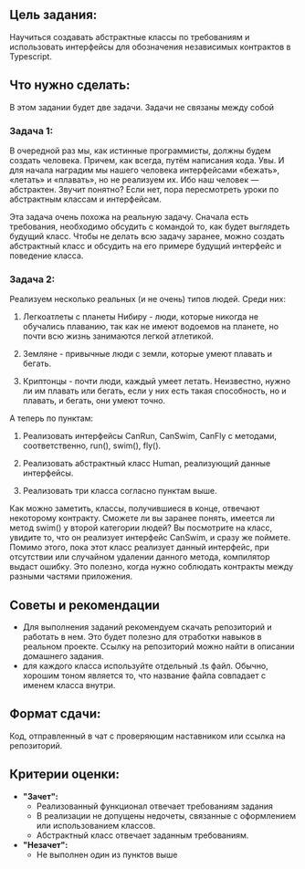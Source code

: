 ## Цель задания:

Научиться создавать абстрактные классы по требованиям и использовать интерфейсы для обозначения независимых контрактов в Typescript.

## Что нужно сделать:

В этом задании будет две задачи. Задачи не связаны между собой

### Задача 1:

В очередной раз мы, как истинные программисты, должны будем создать человека. Причем, как всегда, путём написания кода. Увы. И для начала наградим мы нашего человека интерфейсами «бежать», «летать» и «плавать», но не реализуем их. Ибо наш человек — абстрактен. Звучит понятно? Если нет, пора пересмотреть уроки по абстрактным классам и интерфейсам.



Эта задача очень похожа на реальную задачу. Сначала есть требования, необходимо обсудить с командой то, как будет выглядеть будущий класс. Чтобы не делать всю задачу заранее, можно создать абстрактный класс и обсудить на его примере будущий интерфейс и поведение класса.

### Задача 2:

Реализуем несколько реальных (и не очень) типов людей. Среди них:

1) Легкоатлеты с планеты Нибиру - люди, которые никогда не обучались плаванию, так как не имеют водоемов на планете, но почти всю жизнь занимаются легкой атлетикой.

2) Земляне - привычные люди с земли, которые умеют плавать и бегать.

3) Криптонцы - почти люди, каждый умеет летать. Неизвестно, нужно ли им плавать или бегать, если у них есть такая способность, но и плавать, и бегать, они умеют точно.

А теперь по пунктам:

1) Реализовать интерфейсы CanRun, CanSwim, CanFly с методами, соответственно, run(), swim(), fly().

2) Реализовать абстрактный класс Human, реализующий данные интерфейсы.

3) Реализовать три класса согласно пунктам выше.

Как можно заметить, классы, получившиеся в конце, отвечают некоторому контракту. Сможете ли вы заранее понять, имеется ли метод swim() у второй категории людей? Вы посмотрите на класс, увидите то, что он реализует интерфейс CanSwim, и сразу же поймете. Помимо этого, пока этот класс реализует данный интерфейс, при отсутствии или случайном удалении данного метода, компилятор выдаст ошибку. Это полезно, когда нужно соблюдать контракты между разными частями приложения.

## Советы и рекомендации

- Для выполнения заданий рекомендуем скачать репозиторий и работать в нем. Это будет полезно для отработки навыков в реальном проекте. Ссылку на репозиторий можно найти в описании домашнего задания.
- для каждого класса используйте отдельный .ts файл. Обычно, хорошим тоном является то, что название файла совпадает с именем класса внутри.

## **Формат сдачи:**

Код, отправленный в чат с проверяющим наставником или ссылка на репозиторий.

## **Критерии оценки:**

- **"Зачет":**
  - Реализованный функционал отвечает требованиям задания
  - В реализации не допущены недочеты, связанные с оформлением или использованием классов.
  - Абстрактный класс отвечает заданным требованиям.
- **"Незачет":**
  - Не выполнен один из пунктов выше

